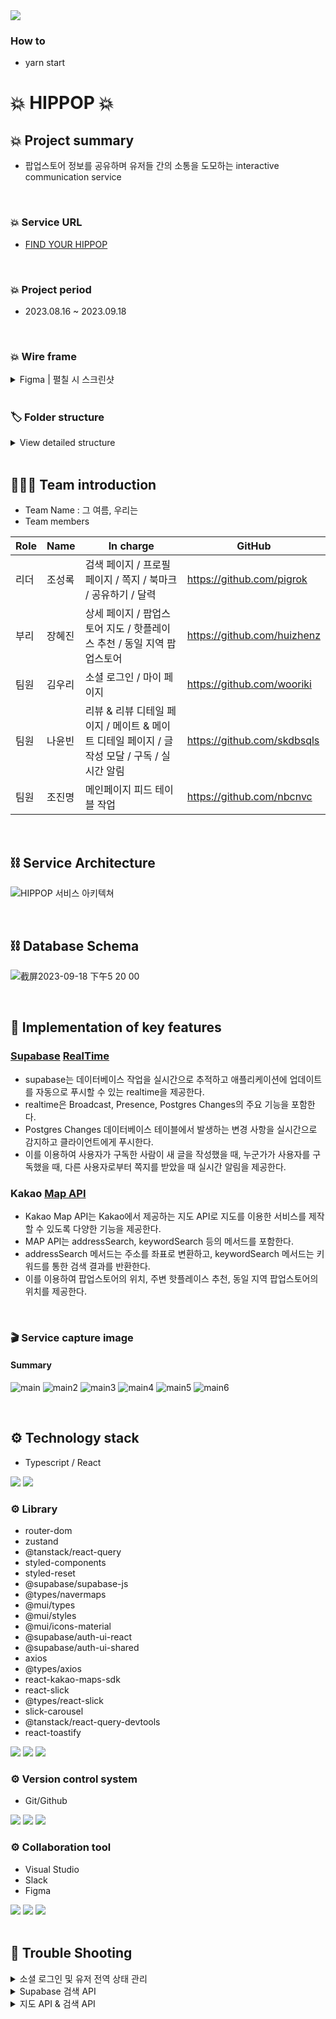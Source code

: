 <img src="https://capsule-render.vercel.app/api?type=wave&color=auto&height=300&section=header&text=💥HIPPOP💥&fontSize=60" />

### How to
- yarn start

# 💥 HIPPOP 💥

## 💥 Project summary

- 팝업스토어 정보를 공유하며 유저들 간의 소통을 도모하는 interactive communication service

<br />

### 💥 Service URL

- <a href="https://www.hippop.kr/">FIND YOUR HIPPOP</a>

<br />

### 💥 Project period

- 2023.08.16 ~ 2023.09.18

<br />

### 💥 Wire frame

<details>
<summary>Figma | 펼칠 시 스크린샷</summary>
<br />
	
![1](https://github.com/nbcnvc/hippop/assets/109304556/ad7a25ac-f430-45b2-91fa-a59660b61ad9)
![2](https://github.com/nbcnvc/hippop/assets/109304556/cfc9eeb4-dedb-4c8c-82ba-2ef5cd6a3839)
![3](https://github.com/nbcnvc/hippop/assets/109304556/47cf0c5a-8df4-4b9c-a573-7d29cbd01a27)
![4](https://github.com/nbcnvc/hippop/assets/109304556/0193fff7-9e04-4111-a924-0beeb9a1fde3)
![5](https://github.com/nbcnvc/hippop/assets/109304556/049e97a4-c801-494b-bab0-2c9840dd64c0)

<br />

</details>

<br />

### 🏷 Folder structure

<details>
<summary>View detailed structure</summary>
  
```
 ┣ 📂api
 ┃ ┣ 📜alarm 2.ts
 ┃ ┣ 📜alarm.ts
 ┃ ┣ 📜bookmark.ts
 ┃ ┣ 📜comment.ts
 ┃ ┣ 📜message.ts
 ┃ ┣ 📜post 2.ts
 ┃ ┣ 📜post.ts
 ┃ ┣ 📜store.ts
 ┃ ┣ 📜subscribe.ts
 ┃ ┣ 📜supabase.ts
 ┃ ┗ 📜user.ts
 ┣ 📂components
 ┃ ┣ 📂about
 ┃ ┃ ┣ 📜AboutBannser.tsx
 ┃ ┃ ┗ 📜AboutInfo.tsx
 ┃ ┣ 📂auth
 ┃ ┃ ┣ 📂style
 ┃ ┃ ┃ ┗ 📜St.Login.tsx
 ┃ ┃ ┗ 📜Login.tsx
 ┃ ┣ 📂common
 ┃ ┃ ┣ 📂style
 ┃ ┃ ┃ ┣ 📜St.AlarmBox.tsx
 ┃ ┃ ┃ ┣ 📜St.Footer.tsx
 ┃ ┃ ┃ ┣ 📜St.Header.tsx
 ┃ ┃ ┃ ┣ 📜St.NotFound.tsx
 ┃ ┃ ┃ ┗ 📜St.TopButton.tsx
 ┃ ┃ ┣ 📜Alarm.tsx
 ┃ ┃ ┣ 📜AlarmBox.tsx
 ┃ ┃ ┣ 📜Footer.tsx
 ┃ ┃ ┣ 📜Header.tsx
 ┃ ┃ ┣ 📜NotFound.tsx
 ┃ ┃ ┗ 📜TopButton.tsx
 ┃ ┣ 📂community
 ┃ ┃ ┣ 📂detail
 ┃ ┃ ┃ ┣ 📂style
 ┃ ┃ ┃ ┃ ┣ 📜St.Comments.tsx
 ┃ ┃ ┃ ┃ ┣ 📜St.Subscribe.tsx
 ┃ ┃ ┃ ┃ ┗ 📜St.Writer.tsx
 ┃ ┃ ┃ ┣ 📜Comments.tsx
 ┃ ┃ ┃ ┣ 📜Subscribe.tsx
 ┃ ┃ ┃ ┗ 📜Writer.tsx
 ┃ ┃ ┣ 📂main
 ┃ ┃ ┃ ┣ 📂mate
 ┃ ┃ ┃ ┃ ┣ 📂style
 ┃ ┃ ┃ ┃ ┃ ┗ 📜St.MPosts.tsx
 ┃ ┃ ┃ ┃ ┣ 📜MNewPosts.tsx
 ┃ ┃ ┃ ┃ ┣ 📜MPosts.tsx
 ┃ ┃ ┃ ┃ ┗ 📜MStorePosts.tsx
 ┃ ┃ ┃ ┗ 📂review
 ┃ ┃ ┃ ┃ ┣ 📂style
 ┃ ┃ ┃ ┃ ┃ ┗ 📜St.RPosts.tsx
 ┃ ┃ ┃ ┃ ┣ 📜CommentCount.tsx
 ┃ ┃ ┃ ┃ ┣ 📜RNewPosts.tsx
 ┃ ┃ ┃ ┃ ┣ 📜RPopularPosts.tsx
 ┃ ┃ ┃ ┃ ┣ 📜RPosts.tsx
 ┃ ┃ ┃ ┃ ┗ 📜RStorePosts.tsx
 ┃ ┃ ┗ 📂write
 ┃ ┃ ┃ ┣ 📂style
 ┃ ┃ ┃ ┃ ┣ 📜St.Edit.tsx
 ┃ ┃ ┃ ┃ ┣ 📜St.SearchDefault.tsx
 ┃ ┃ ┃ ┃ ┣ 📜St.SearchModal.tsx
 ┃ ┃ ┃ ┃ ┗ 📜St.Write.tsx
 ┃ ┃ ┃ ┣ 📜Edit.tsx
 ┃ ┃ ┃ ┣ 📜Editor.tsx
 ┃ ┃ ┃ ┣ 📜SearchDefault.tsx
 ┃ ┃ ┃ ┣ 📜SearchModal.tsx
 ┃ ┃ ┃ ┗ 📜Write.tsx
 ┃ ┣ 📂detail
 ┃ ┃ ┣ 📂style
 ┃ ┃ ┃ ┣ 📜St.BookMark.tsx
 ┃ ┃ ┃ ┣ 📜St.Calendar.tsx
 ┃ ┃ ┃ ┣ 📜St.HotPlace.tsx
 ┃ ┃ ┃ ┣ 📜St.NearbyStore.tsx
 ┃ ┃ ┃ ┣ 📜St.Share.tsx
 ┃ ┃ ┃ ┣ 📜St.StoreDetail.tsx
 ┃ ┃ ┃ ┗ 📜St.StoreMap.tsx
 ┃ ┃ ┣ 📜BookMark.tsx
 ┃ ┃ ┣ 📜Calendar.tsx
 ┃ ┃ ┣ 📜HotPlace.tsx
 ┃ ┃ ┣ 📜NearbyStore.tsx
 ┃ ┃ ┣ 📜Share.tsx
 ┃ ┃ ┣ 📜StoreDetail.tsx
 ┃ ┃ ┗ 📜StoreMap.tsx
 ┃ ┣ 📂main
 ┃ ┃ ┣ 📂style
 ┃ ┃ ┃ ┗ 📜St.Card.tsx
 ┃ ┃ ┗ 📜Card.tsx
 ┃ ┣ 📂message
 ┃ ┃ ┣ 📂style
 ┃ ┃ ┃ ┣ 📜St.Message.tsx
 ┃ ┃ ┃ ┣ 📜St.MessageDetail.tsx
 ┃ ┃ ┃ ┣ 📜St.MessageReply.tsx
 ┃ ┃ ┃ ┣ 📜St.ReceiveBox.tsx
 ┃ ┃ ┃ ┗ 📜St.SendBox.tsx
 ┃ ┃ ┣ 📜Message.tsx
 ┃ ┃ ┣ 📜MessageDetail.tsx
 ┃ ┃ ┣ 📜MessageReply.tsx
 ┃ ┃ ┣ 📜ReceiveBox.tsx
 ┃ ┃ ┗ 📜SendBox.tsx
 ┃ ┣ 📂mypage
 ┃ ┃ ┣ 📜MyBookmark.tsx
 ┃ ┃ ┣ 📜MyReview.tsx
 ┃ ┃ ┣ 📜MySubModal.tsx
 ┃ ┃ ┗ 📜UserInfo.tsx
 ┃ ┗ 📂search
 ┃ ┃ ┣ 📂style
 ┃ ┃ ┃ ┣ 📜St.SearchCalender.tsx
 ┃ ┃ ┃ ┗ 📜St.SearchList.tsx
 ┃ ┃ ┣ 📜SearchCalendar.tsx
 ┃ ┃ ┗ 📜SearchList.tsx
 ┣ 📂hooks
 ┃ ┣ 📜useHandleImageName.ts
 ┃ ┗ 📜useRealTimeData.ts
 ┣ 📂pages
 ┃ ┣ 📂style
 ┃ ┃ ┣ 📜St.About.tsx
 ┃ ┃ ┣ 📜St.Main.tsx
 ┃ ┃ ┣ 📜St.Mate.tsx
 ┃ ┃ ┣ 📜St.MDetail.tsx
 ┃ ┃ ┣ 📜St.MyPage.tsx
 ┃ ┃ ┣ 📜St.RDetail.tsx
 ┃ ┃ ┣ 📜St.Review.tsx
 ┃ ┃ ┗ 📜St.YourPage.tsx
 ┃ ┣ 📜About.tsx
 ┃ ┣ 📜Detail.tsx
 ┃ ┣ 📜Main.tsx
 ┃ ┣ 📜Mate.tsx
 ┃ ┣ 📜MDetail.tsx
 ┃ ┣ 📜MyPage.tsx
 ┃ ┣ 📜RDetail.tsx
 ┃ ┣ 📜Review.tsx
 ┃ ┣ 📜Search.tsx
 ┃ ┗ 📜YourPage.tsx
 ┣ 📂shared
 ┃ ┣ 📜Layout.tsx
 ┃ ┗ 📜Router.tsx
 ┣ 📂store
 ┃ ┣ 📜index.ts
 ┃ ┗ 📜userStore.ts
 ┣ 📂types
 ┃ ┣ 📜props.ts
 ┃ ┗ 📜types.ts
 ┣ 📜App.css
 ┣ 📜App.test.tsx
 ┣ 📜App.tsx
 ┣ 📜GlobalStyle.tsx
 ┣ 📜index.css
 ┣ 📜index.tsx
 ┣ 📜react-app-env.d.ts
 ┣ 📜reportWebVitals.ts
 ┣ 📜setupTests.ts
 ┗ 📜supabase.d.ts
```
</details>

<br />

## 🧑‍🤝‍🧑 Team introduction

- Team Name : 그 여름, 우리는
- Team members

| Role | Name   | In charge                                 | GitHub                                                                      |
| ---- | ------ | ---------------------------------------------- | --------------------------------------------------------------------------- |
| 리더 | 조성록 | 검색 페이지 / 프로필 페이지 / 쪽지 / 북마크 / 공유하기 / 달력 | <a href="https://github.com/pigrok">https://github.com/pigrok</a>  |
| 부리 | 장혜진 | 상세 페이지 / 팝업스토어 지도 / 핫플레이스 추천 / 동일 지역 팝업스토어 | <a href="https://github.com/huizhenz">https://github.com/huizhenz</a>         |
| 팀원 | 김우리 | 소셜 로그인 / 마이 페이지                | <a href="https://github.com/wooriki">https://github.com/wooriki</a>           |
| 팀원 | 나윤빈 | 리뷰 & 리뷰 디테일 페이지 / 메이트 & 메이트 디테일 페이지 / 글 작성 모달 / 구독 / 실시간 알림  | <a href="https://github.com/skdbsqls">https://github.com/skdbsqls</a>           |
| 팀원 | 조진명 | 메인페이지 피드 테이블 작업               | <a href="https://github.com/nbcnvc">https://github.com/nbcnvc</a>     |

<br />

## ⛓️ Service Architecture
![HIPPOP 서비스 아키텍쳐](https://github.com/nbcnvc/hippop/assets/133093192/b0ec3dde-1735-4bf9-9eb2-aee2b3e19bdc)

<br />

## ⛓️ Database Schema
![截屏2023-09-18 下午5 20 00](https://github.com/nbcnvc/hippop/assets/133093192/986905be-f478-4171-b5f8-ea1b809d4260)

<br />

## 📌 Implementation of key features

### <a href="https://supabase.com/docs/guides/realtime/postgres-changes">Supabase</a> <a href="https://velog.io/@skdbsqls/230915-Supabase-realtime-이용해서-실시간-알림기능-구현하기">RealTime</a>

- supabase는 데이터베이스 작업을 실시간으로 추적하고 애플리케이션에 업데이트를 자동으로 푸시할 수 있는 realtime을 제공한다.
- realtime은 Broadcast, Presence, Postgres Changes의 주요 기능을 포함한다.
- Postgres Changes 데이터베이스 테이블에서 발생하는 변경 사항을 실시간으로 감지하고 클라이언트에게 푸시한다.
- 이를 이용하여 사용자가 구독한 사람이 새 글을 작성했을 때, 누군가가 사용자를 구독했을 때, 다른 사용자로부터 쪽지를 받았을 때 실시간 알림을 제공한다.

### Kakao <a href="https://apis.map.kakao.com/web/guide/">Map API</a>

- Kakao Map API는 Kakao에서 제공하는 지도 API로 지도를 이용한 서비스를 제작할 수 있도록 다양한 기능을 제공한다.
- MAP API는 addressSearch, keywordSearch 등의 메서드를 포함한다.
- addressSearch 메서드는 주소를 좌표로 변환하고, keywordSearch 메서드는 키워드를 통한 검색 결과를 반환한다.
- 이를 이용하여 팝업스토어의 위치, 주변 핫플레이스 추천, 동일 지역 팝업스토어의 위치를 제공한다.

<br />

### 🎬 Service capture image

#### Summary

![main](https://github.com/nbcnvc/hippop/assets/109304556/47702ab0-8e95-496c-ba9c-c558ca0f8822)
![main2](https://github.com/nbcnvc/hippop/assets/109304556/58cd61f4-99fb-400d-a730-ba442a3008a3)
![main3](https://github.com/nbcnvc/hippop/assets/109304556/ddd0d51e-5ed1-4b16-9fea-f4fa3f32fcf4)
![main4](https://github.com/nbcnvc/hippop/assets/109304556/8fdd7544-36cc-4a1d-ac29-c3c4c3181f42)
![main5](https://github.com/nbcnvc/hippop/assets/109304556/80f331a3-3117-486b-ae0a-4e89c5b22929)
![main6](https://github.com/nbcnvc/hippop/assets/109304556/108b0f92-cebe-4444-ad63-70e8bac9feb4)


<br />

## ⚙️ Technology stack

- Typescript / React
<div align=“center”>
<img src="https://img.shields.io/badge/Typescript-DF2CE8?style=for-the-badge&logo=Typescript&logoColor=black">
<img src="https://img.shields.io/badge/React-61DAFB?style=for-the-badge&logo=React&logoColor=black">

</div>

### ⚙️ Library

- router-dom
- zustand
- @tanstack/react-query
- styled-components
- styled-reset
- @supabase/supabase-js
- @types/navermaps
- @mui/types
- @mui/styles
- @mui/icons-material
- @supabase/auth-ui-react
- @supabase/auth-ui-shared
- axios
- @types/axios
- react-kakao-maps-sdk
- react-slick
- @types/react-slick
- slick-carousel
- @tanstack/react-query-devtools
- react-toastify


<div align=“center”>
<img src="https://img.shields.io/badge/styled components-e62744?style=for-the-badge&logo=styledcomponents&logoColor=white"> <img src="https://img.shields.io/badge/React Router DOM-ed7a40?style=for-the-badge&logo=reactrouter&logoColor=white">
<img src="https://img.shields.io/badge/React Query-32b3bf?style=for-the-badge&logo=reactquery&logoColor=white">
</div>

### ⚙️ Version control system

- Git/Github
<div align=“center”>
 <img src="https://img.shields.io/badge/git-7f8c8f?style=for-the-badge&logo=git&logoColor=white">
 <img src="https://img.shields.io/badge/github-595f61?style=for-the-badge&logo=github&logoColor=white">
 <img src="https://img.shields.io/badge/sourcetree-373c3d?style=for-the-badge&logo=sourcetree&logoColor=white">
</div>

### ⚙️ Collaboration tool

- Visual Studio
- Slack
- Figma
<div align=“center”>
 <img src="https://img.shields.io/badge/visual studio code-cf72ae?style=for-the-badge&logo=visualstudiocode&logoColor=white">
 <img src="https://img.shields.io/badge/slack-ad498a?style=for-the-badge&logo=slack&logoColor=white">
 <img src="https://img.shields.io/badge/figma-822f65?style=for-the-badge&logo=slack&logoColor=white">
</div>
<br />

## 🚨 Trouble Shooting 
<details>
<summary>소셜 로그인 및 유저 전역 상태 관리</summary>
	
- 요구사항
    - 소셜 로그인 (구글 / 카카오톡 / 페이스북) 하기.
    - 최초 소셜 로그인 시, 소셜 Provider에서 제공하는 유저 프로필 정보 가져오기 및 가져온 유저 프로필 정보 supabase user 테이블에 저장.
    - 소셜 로그인 시 유저의 프로필 정보 user 테이블에서 가져오기.
    - 로그인 한 유저는 전역 상태로 관리하기.
    
- 문제 상황
    - 소셜 로그인은 가능하나 새로고침 시 로그인 한 유저 정보를 화면에서 유지하지 못함.
    - 유저 프로필 변경 시 변경된 프로필이 바로 업데이트되지 않고 새로고침 이후 업데이트됨.
    - 크롬 상단 탭을 이동하고 나면 로그인 한 유저 정보가 필요한 쪽지, 댓글 등의 기능이 실행되지 않음.
    - 바로 로그아웃이 되지 않고 새로고침 이후에만 로그아웃이 됨.
    - 소셜 최초 로그인 시, Provider에서 제공하는 프로필 정보를 가져오긴 하나, 화면에 출력하지 못함.
    - 위의 문제 상황 해결 과정에서 카카오톡 로그인이 실행되지 않음.
    
- 해결 과정
    - 소셜 로그인 후 supabase에서 제공하는 onAuthStateChange 메서드를 통해 session에서 유저 정보를 받아 와 user 테이블에 저장하고, 같은 방식으로 localStorage를 생성하여 생성된 토큰을 zustand로 store에 담아 전역 상태 관리함.
        - 위의 방법으로 로그인한 유저의 정보를 화면에서 유지하는 것에는 성공했으나, 마이페이지에서 유저의 프로필( 이미지, 닉네임)을 수정하면 바로 반영되지 않고, 새로고침 시에만 수정된 프로필이 반영되는 문제 상황이 발생.
    - 직접 localStorage에 토큰을 생성하지 않고, zustand의 persist를 사용하여  store에 담긴 유저 정보를 localStorage에 토큰으로 자동 생성해 주고 유지함으로써 전역 상태 관리 함.
        - 위의 방법으로 프로필 수정이 실시간으로 반영되지만, 크롬 상단 탭을 이동 후 , 리뷰 페이지나, 메이트 페이지 등에서 글 작성, 댓글, 쪽지 보내기 기능을 이용할 때 기능이 동작하지 않는 문제 상황 발생.
    - 로그인 시 실행되는 로직이 Header 컴포넌트에 위치하여 탭 이동이나 새로고침 시 Header의 하위 컴포넌트 모두 렌더링이 되면서 userData가 충동하는 현상이 발생함.
    최상단인 App 컴포넌트로 해당 로직을 옮겨줌으로써 해결함.
        - 위의 방법으로 쪽지 등 기능이 정상적으로 실행되었지만, 바로 로그아웃이 안되는 현상이 발생함.
        - 하나의 useEffect에서 로그인 시 전역 상태로 유저 정보를 set 해주는 로직과 로그아웃 시 전역 상태에서 유저 정보를 null로 만들어주는 로직이 공존했으나, 로그아웃 시 필요한 로직을 다른 useEffect로 분리해줌으로써 로그아웃 문제 상황은 해결 함.
    - 소셜 최초 로그인 시, Provider에서 제공하는 유저의 프로필 이미지 값을 불러오지 못하는 현상이 발생하여, 제공하는 이미지 url를 blob을 통해 이미지를 다운로드하고  해당 파일을 객체로 변환하여 storage에 업로드하는 방식을 선택함.
    이 방법으로 storage에 업로드 한 data의 경로를 가져와 user 테이블에 담아주고 담아준 유저 정보를 가져와 프로필 이미지를 정상적으로 업로드 하는 데 성공함.
        - 위의 방법으로 유저의 이미지 정보 등을 원할하게 가져오나, 카카오톡 로그인이 안되는 현상이 발생 함.
    - Provider에서 제공하는 구글, 페이스북은 https 형식의 이미지 url이라면 카카오톡의 경우 http형식의 이미지 url이어서 supabase storage에 업로드할 때 cors 오류가 발생 함
     이를 해결하기 위해 카카오톡 Rest API를 이용하여 사용자의 프로필을 GET요청하는 방식으로 https 형식의 이미지 url을 JSON 객체로 받아 유저의 프로필을 업로드 하는 데 성공 함.
    
- 해결 방안
    - 사용자 인증 및 로그인:
        - 사용자의 소셜 로그인 후 Supabase의 `onAuthStateChange` 메서드를 사용하여 세션에서 사용자 정보를 가져오고 Supabase의 `user` 테이블에 저장한다.
        - 로그인한 사용자 정보를 localStorage에 토큰으로 생성하여 Zustand로 전역 상태를 관리한다.
    - 프로필 정보 실시간 반영:
        - 프로필 정보 수정이 바로 반영되지 않는 문제를 해결하기 위해 Zustand의 `persist`를 사용하여 상태 정보를 localStorage에 토큰 형태로 저장한다.
    - 기능 동작 문제:
        - 일부 기능이 크롬 탭 이동 후 작동하지 않는 문제를 해결하기 위해 로그인 시 실행되는 로직을 App 컴포넌트로 이동하여 해결한다.
    - 카카오톡 로그인 및 HTTPS 이미지 URL:
        - 카카오톡은 HTTP 형식의 이미지 URL을 제공하므로 Supabase Storage에 업로드 시 CORS 오류가 발생했다.
        이를 해결하기 위해 카카오톡 Rest API를 사용하여 사용자 프로필 이미지를 HTTPS 형식의 URL로 가져와서 저장한다.
    ⇒ 이러한 조치를 통해 사용자 인증, 프로필 관리, 기능 동작, 이미지 URL 문제 등 다양한 문제를 해결하게 되었다.

</details>

<details>
<summary>Supabase 검색 API</summary>

- 요구 사항
    - 검색 결과는 useInfinityQuery를 사용하여 무한스크롤로 UI로 구현
    - supabase DB에서 데이터를 가져올 때 검색 조건에 알맞는 데이터로  필터링해서 가져오기
    
- 문제 사항
    - useInfinityQuery를 사용하기 위해서 supabase에 데이터 요청을 할 때,  데이터를 중복으로 불러오는 현상이 발생
    - useInfinityQuery를 사용하기 위해서는 supabase DB로부터 필터링 된 데이터를 받아왔어야 함. post 테이블의 title과 foreignTable인 store 테이블의 title을 검색 필터링 조건으로 두었으나 알맞게 필터링 된 데이터를 가져오지 못 하는 현상 발생
    
- 해결 과정
    - order와 range 조건을 동시에 사용하게 되면 중복으로 데이터를 가져옴
        - supabase docs에서도 order조건과 range 조건을 동시에 사용한 예제가 없음, 하지만 이는 supabase의 필터링 오류로 판단함.
        - supabase SQL Editor을 통해 order조건(내림차순)으로 view를 생성하고, view table을 range조건으로 데이터 요청했지만 동일하게 데이터를 중복으로 가져오는 현상이 발생
    - supabase or 메소드에서는 post 테이블과 foreignTable 테이블을 동시에 조건으로 사용하지 못 하는 것으로 판단, 공식 문서에도 사용 예제가 없음
    
- 해결 방안
    - supabase 측 오류로 판단하여, order 조건을 제거 후 range조건만을 사용하여 데이터를 불러와 중복데이터를 제거함.
    - 카테고리를 두어 하나의 테이블에서 하나의 검색 조건만을 필터링한 데이터를 불러와 사용 함
 
</details>

<details>
<summary>지도 API & 검색 API</summary>

- 요구 사항
    - 팝업스토어 상세 위치를 지도 API를 사용해 마커로 표시하기.
    - 검색 API를 통해 팝업스토어 주변 핫플레이스에 대한 상세 정보는 카드 슬라이드로 보여주고 이와 지도 API를 연결하여 위치는 지도에 마커로 표시하기.
    - 주변 지역 팝업스토어 위치를 지도 API를 사용해 마커로 표시하기.
    
- 문제 사항
    - 네이버 검색 API를 요청하려면 node.js를 이용해 서버를 통해 호출해야 하거나 프록시 라이브러리를 사용해야함.
    - 공공 OPEN API에서 제공하는 음식점 정보와 음식점 이미지의 데이터가 서로 다름.
    - 카카오 검색 API에서 가져오는 이미지가 랜덤이라 핫플레이스와 관련없는 이미지도 가져옴.
    
- 해결 과정
    - 처음에 UI 적인 이유로 Naver 지도 API를 사용하였기 때문에 동일하게 Naver 검색 API를 사용하여 주변 핫플레이스에 대한 정보를 가져오려 했으나, Naver 검색 API를 사용하려면 node.js 같은 서버를 통해야 하거나 프록시 라이브러리를 사용했어야함.
    - 검색 API를 사용하지 않고 핫플레이스 관련 정보를 관광 음식점 OPEN API를 통해 가져오려고 했으나 음식점 상세 정보 데이터와 음식점 이미지 데이터의 정보가 일치하지 않아 연결할 수 없었음.
    - 서버를 통한 요청이 필요없는 Kakao 지도 API 내의 `keywordSearch` 함수를 사용하여 주변 지역 핫플레이스 데이터를 가져옴.
    - 위 해결 과정에서 가져오는 핫플레이스 데이터와 일치하는 장소의 이미지를 Kakao의 검색 api를 사용하여 호출하려 했으나 가져오는 이미지가 랜덤이라 장소와 관련없는 이미지도 가져오는 문제가 생김.
- 해결 방안
    - 핫플레이스에 대한 데이터를 카드 슬라이드를 통해 보여주는 대신 지도 위의 마커들로 표현하고 해당 마커핀을 클릭하면 iframe을 사용해 카카오맵의 상세정보를 띄워주는 식으로 변경함.
 
</details>
